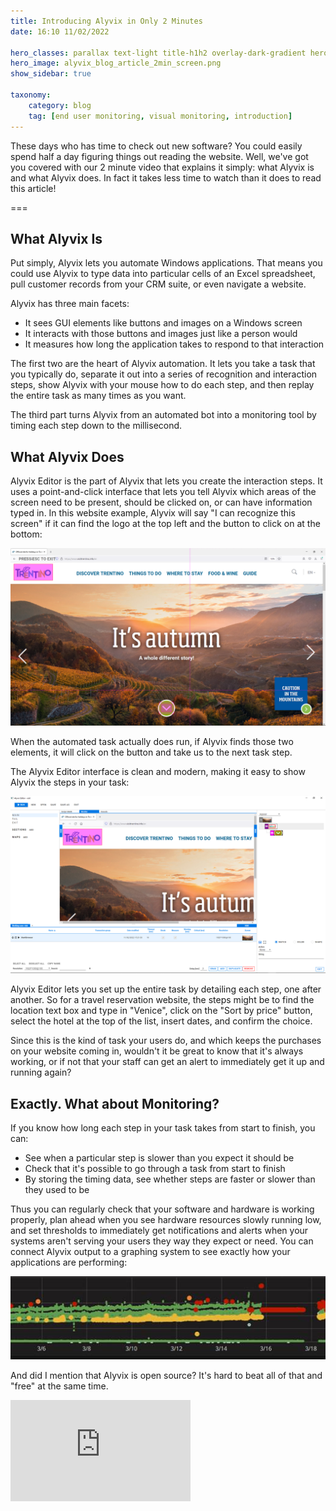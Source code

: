 ```yaml
---
title: Introducing Alyvix in Only 2 Minutes
date: 16:10 11/02/2022

hero_classes: parallax text-light title-h1h2 overlay-dark-gradient hero-large
hero_image: alyvix_blog_article_2min_screen.png
show_sidebar: true

taxonomy:
    category: blog
    tag: [end user monitoring, visual monitoring, introduction]
---
```


<!--BLOG ABSTRACT-->

These days who has time to check out new software?  You could easily spend half a day figuring things out reading the website.  Well, we've got you covered with our 2 minute video that explains it simply:  what Alyvix is and what Alyvix does.  In fact it takes less time to watch than it does to read this article!

===

<!--BLOG ARTICLE-->

## What Alyvix Is

Put simply, Alyvix lets you automate Windows applications.  That means you could use Alyvix to type data into particular cells of an Excel spreadsheet, pull customer records from your CRM suite, or even navigate a website.

Alyvix has three main facets:

* It sees GUI elements like buttons and images on a Windows screen
* It interacts with those buttons and images just like a person would
* It measures how long the application takes to respond to that interaction

The first two are the heart of Alyvix automation.  It lets you take a task that you typically do, separate it out into a series of recognition and interaction steps, show Alyvix with your mouse how to do each step, and then replay the entire task as many times as you want.

The third part turns Alyvix from an automated bot into a monitoring tool by timing each step down to the millisecond.


## What Alyvix Does

Alyvix Editor is the part of Alyvix that lets you create the interaction steps.  It uses a point-and-click interface that lets you tell Alyvix which areas of the screen need to be present, should be clicked on, or can have information typed in.  In this website example, Alyvix will say "I can recognize this screen" if it can find the logo at the top left and the button to click on at the bottom:

![An example website task step](alyvix_blog_article_2min_screen01.png)

When the automated task actually does run, if Alyvix finds those two elements, it will click on the button and take us to the next task step.

The Alyvix Editor interface is clean and modern, making it easy to show Alyvix the steps in your task:

![Alyvix Editor interface](alyvix_blog_article_2min_screen02.png)

Alyvix Editor lets you set up the entire task by detailing each step, one after another.  So for a travel reservation website, the steps might be to find the location text box and type in "Venice", click on the "Sort by price" button, select the hotel at the top of the list, insert dates, and confirm the choice.

Since this is the kind of task your users do, and which keeps the purchases on your website coming in, wouldn't it be great to know that it's always working, or if not that your staff can get an alert to immediately get it up and running again?


## Exactly.  What about Monitoring?

If you know how long each step in your task takes from start to finish, you can:

* See when a particular step is slower than you expect it should be
* Check that it's possible to go through a task from start to finish
* By storing the timing data, see whether steps are faster or slower
  than they used to be

Thus you can regularly check that your software and hardware is working properly, plan ahead when you see hardware resources slowly running low, and set thresholds to immediately get notifications and alerts when your systems aren't serving your users they way they expect or need.  You can connect Alyvix output to a graphing system to see exactly how your applications are performing:

![Monitored application run with Robot](alyvix_blog_article_2min_screen03.png)

And did I mention that Alyvix is open source?  It's hard to beat all of that and "free" at the same time.

<iframe width="288" height="162" src="https://www.youtube.com/embed/YgKcVHH9Hp4?color=white&rel=0" frameborder="0" allow="accelerometer; autoplay; encrypted-media; gyroscope; picture-in-picture" allowfullscreen></iframe>
